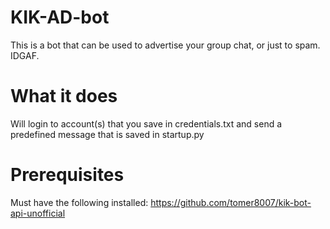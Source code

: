 # KIK-AD-bot
This is a bot that can be used to advertise your group chat, or just to spam. IDGAF.

# What it does
Will login to account(s) that you save in credentials.txt and send a predefined message that is saved in startup.py

# Prerequisites
Must have the following installed: https://github.com/tomer8007/kik-bot-api-unofficial

